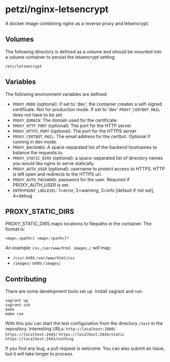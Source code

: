 petzi/nginx-letsencrypt
=======================

A docker image combining nginx as a reverse proxy and letsencrypt.

Volumes
-------

The following directory is defined as a volume and should be mounted into a volume container to persist the letsencrypt setting:

`/etc/letsencrypt`

Variables
---------

The following environment variables are defined:

* `PROXY_MODE` (optional): if set to 'dev', the container creates a self-signed certificate. Not for production mode. If set to 'dev' `PROXY_CERTBOT_MAIL` does not have to be set.
* `PROXY_DOMAIN`: The domain used for the certificate.
* `PROXY_HTTP_PORT` (optional): The port for the HTTP server
* `PROXY_HTTPS_PORT` (optional): The port for the HTTPS server
* `PROXY_CERTBOT_MAIL`: The email address for the certbot. Optional if running in dev mode.
* `PROXY_BACKENDS`: A space-separated list of the backend hostnames to balance the requests to.
* `PROXY_STATIC_DIRS` (optional): a space-separated list of directory names you would like nginx to serve statically.
* `PROXY_AUTH_USER` (optional): username to protect access to HTTPS. HTTP is left open and redirects to the HTTPS url.
* `PROXY_AUTH_PASSWORD`: password for the user. Required if PROXY\_AUTH\_USER is set.
* `ENTRYPOINT_LOGLEVEL`: 1=error, 2=warning, 3=info [default if not set], 4=debug

PROXY\_STATIC\_DIRS
-------------------
PROXY\_STATIC\_DIRS maps locations to filepaths in the container. The format is:

`<map>,<path>[ <map>,<path>]*`

An example: `css,/var/www/html images,/` will map:
* `/css/` onto `/var/www/html/css`
* `/images/` onto `/images/`

Contributing
------------

There are some development tools set up. Install vagrant and run:

```
vagrant up
vagrant ssh
make
make run
```
With this you can start the test configuration from the directory `/test` in the repository. Interesting URLs:
`http://localhost:2080/`
`https://localhost:2443/`
`https://localhost:2443/static`
`https://localhost:2443/nothing`

If you find any bug, a pull request is welcome. You can also submit an issue, but it will take longer to process.
